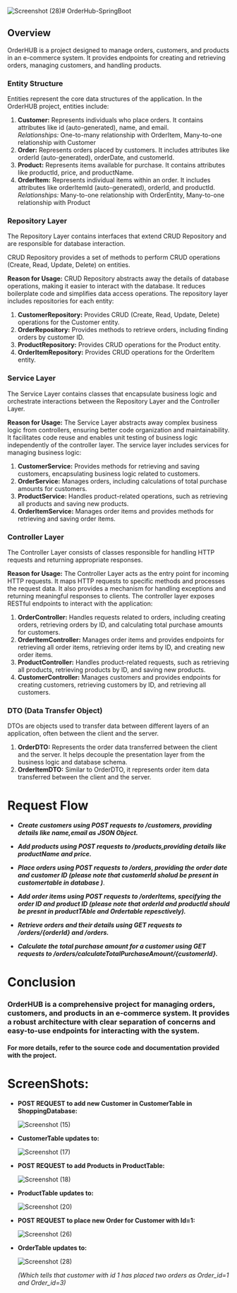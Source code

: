 ![Screenshot (28)](https://github.com/Shradd20/OrderHub-SpringBoot/assets/68496510/ed64dc1c-96f8-48be-a451-02782e9ffaad)# OrderHub-SpringBoot

## Overview
OrderHUB is a project designed to manage orders, customers, and products in an e-commerce system. It provides endpoints for creating and retrieving orders, managing customers, and handling products.

### Entity Structure
Entities represent the core data structures of the application. In the OrderHUB project, entities include:
1. **Customer:** Represents individuals who place orders. It contains attributes like id (auto-generated), name, and email.  
                   *Relationships:* One-to-many relationship with OrderItem, Many-to-one relationship with Customer
2. **Order:**    Represents orders placed by customers. It includes attributes like orderId (auto-generated), orderDate, and customerId.
4. **Product:**  Represents items available for purchase. It contains attributes like productId, price, and productName.
5. **OrderItem:** Represents individual items within an order. It includes attributes like orderItemId (auto-generated), orderId, and productId.
                  *Relationships:* Many-to-one relationship with OrderEntity, Many-to-one relationship with Product

### Repository Layer 
The Repository Layer contains interfaces that extend CRUD Repository and are responsible for database interaction. 

CRUD Repository provides a set of methods to perform CRUD operations (Create, Read, Update, Delete) on entities.

**Reason for Usage:** CRUD Repository abstracts away the details of database operations, making it easier to interact with the database.
                      It reduces boilerplate code and simplifies data access operations.
The repository layer includes repositories for each entity:
1. **CustomerRepository:**  Provides CRUD (Create, Read, Update, Delete) operations for the Customer entity.
2. **OrderRepository:**     Provides methods to retrieve orders, including finding orders by customer ID.
3. **ProductRepository:**   Provides CRUD operations for the Product entity.
4. **OrderItemRepository:** Provides CRUD operations for the OrderItem entity.

### Service Layer
The Service Layer contains classes that encapsulate business logic and orchestrate interactions between the Repository Layer and the Controller Layer.

**Reason for Usage:** The Service Layer abstracts away complex business logic from controllers, ensuring better code organization and maintainability. It facilitates 
                    code reuse and enables unit testing of business logic independently of the controller layer.
The service layer includes services for managing business logic:
1. **CustomerService:**  Provides methods for retrieving and saving customers, encapsulating business logic related to customers.
2. **OrderService:**     Manages orders, including calculations of total purchase amounts for customers.
3. **ProductService:**   Handles product-related operations, such as retrieving all products and saving new products.
4. **OrderItemService:** Manages order items and provides methods for retrieving and saving order items.

### Controller Layer 
The Controller Layer consists of classes responsible for handling HTTP requests and returning appropriate responses.

**Reason for Usage:**  The Controller Layer acts as the entry point for incoming HTTP requests. It maps HTTP requests to specific methods and processes the request 
                     data. It also provides a mechanism for handling exceptions and returning meaningful responses to clients.
The controller layer exposes RESTful endpoints to interact with the application:
1. **OrderController:**       Handles requests related to orders, including creating orders, retrieving orders by ID, and calculating total purchase amounts for customers.
2. **OrderItemController:**   Manages order items and provides endpoints for retrieving all order items, retrieving order items by ID, and creating new order items.
3. **ProductController:**     Handles product-related requests, such as retrieving all products, retrieving products by ID, and saving new products.
4. **CustomerController:**    Manages customers and provides endpoints for creating customers, retrieving customers by ID, and retrieving all customers.

### DTO (Data Transfer Object)
DTOs are objects used to transfer data between different layers of an application, often between the client and the server.
1. **OrderDTO:**     Represents the order data transferred between the client and the server. It helps decouple the presentation layer from the business logic and database schema.
2. **OrderItemDTO:** Similar to OrderDTO, it represents order item data transferred between the client and the server.


# Request Flow
* ___Create customers using POST requests to /customers, providing details like name,email as JSON Object.___

* ___Add products using POST requests to /products,providing details like productName and price.___

* ___Place orders using POST requests to /orders, providing the order date and customer ID (please note that customerId sholud be present in customertable in database )___.

* ___Add order items using POST requests to /orderItems, specifying the order ID and product ID (please note that orderId and productId should be presnt in productTAble and Ordertable repesctively).___

* ___Retrieve orders and their details using GET requests to /orders/{orderId} and /orders.___

* ___Calculate the total purchase amount for a customer using GET requests to /orders/calculateTotalPurchaseAmount/{customerId}.___

# Conclusion

### OrderHUB is a comprehensive project for managing orders, customers, and products in an e-commerce system. It provides a robust architecture with clear separation of concerns and easy-to-use endpoints for interacting with the system.

#### For more details, refer to the source code and documentation provided with the project.


# ScreenShots:

* **POST REQUEST to add new Customer in CustomerTable in ShoppingDatabase:** 
  
  ![Screenshot (15)](https://github.com/Shradd20/OrderHub-SpringBoot/assets/68496510/0bb19107-1109-476e-ad30-f1d955c7e9e5)

* **CustomerTable updates to:**

  ![Screenshot (17)](https://github.com/Shradd20/OrderHub-SpringBoot/assets/68496510/b959bfea-7d9d-4599-802b-96e3cf6b9417)

* **POST REQUEST to add Products in ProductTable:**

   ![Screenshot (18)](https://github.com/Shradd20/OrderHub-SpringBoot/assets/68496510/b94a76b9-5b61-4330-aa35-ce56a94bc9fa)

* **ProductTable updates to:**
  
  ![Screenshot (20)](https://github.com/Shradd20/OrderHub-SpringBoot/assets/68496510/c2f174da-26e6-408d-b04b-934963fbfcab)

* **POST REQUEST to place new Order for Customer with Id=1:**

  ![Screenshot (26)](https://github.com/Shradd20/OrderHub-SpringBoot/assets/68496510/18276dd3-4680-4b8b-98f7-0f846a444abc)

* **OrderTable updates to:**

  ![Screenshot (28)](https://github.com/Shradd20/OrderHub-SpringBoot/assets/68496510/0226ee92-933e-43e6-a5f8-71095a3f9225)

  *(Which tells that customer with id 1 has placed two orders as Order_id=1 and Order_id=3)*

  




 
